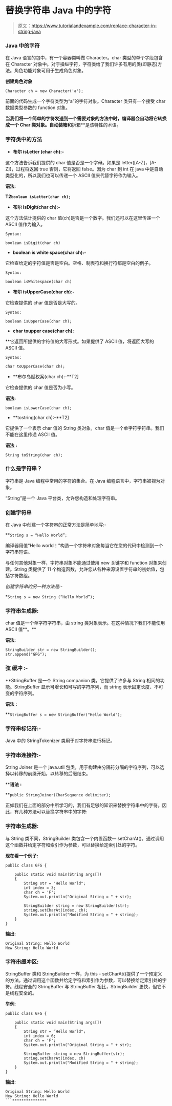 # 替换字符串 Java 中的字符

> 原文：<https://www.tutorialandexample.com/replace-character-in-string-java>

### Java 中的字符

在 Java 语言的包中，有一个容器类叫做 Character。char 类型的单个字段包含在 Character 对象中。对于操纵字符，字符类给了我们许多有用的类(即静态)方法。角色功能对象可用于生成角色对象。

**创建角色对象**

`Character ch = new Character('a');`

前面的代码生成一个字符类型为“a”的字符对象。Character 类只有一个接受 char 数据类型参数的 function 对象。

 **当我们将一个简单的字符发送到一个需要对象的方法中时，编译器会自动将它转换成一个 Char 类对象。**自动装箱**和**拆箱**是该特性的术语。

### 字符类中的方法

*   **布尔 isLetter (char ch):-**

这个方法告诉我们提供的 char 值是否是一个字母。如果是 letter([A-Z]，[A-Z])，过程将返回 true 否则，它将返回 false。因为 char 到 int 在 java 中是自动类型化的，所以我们也可以传递一个 ASCII 值来代替字符作为输入。

**语法:**

**T2`boolean isLetter(char ch);`**

*   **布尔 isDigit(char ch):-**

这个方法估计提供的 char 值(ch)是否是一个数字。我们还可以在这里传递一个 ASCII 值作为输入。

```
Syntax:
```

`boolean isDigit(char ch)`

*   **boolean is white space(char ch):-**

它检查给定的字符值是否是空白。空格、制表符和换行符都是空白的例子。

```
Syntax:
```

`boolean isWhitespace(char ch)`

*   **布尔 isUpperCase(char ch):-**

它检查提供的 char 值是否是大写的。

```
Syntax:
```

`boolean isUpperCase(char ch);`

*   **char toupper case(char ch):**

 **它返回所提供的字符值的大写形式。如果提供了 ASCII 值，将返回大写的 ASCII 值。

```
Syntax:
```

`char toUpperCase(char ch);`

*   **布尔岛赋权案(char ch):-**T2]

它检查提供的 char 值是否为小写。

**语法:**

`boolean isLowerCase(char ch);`

*   **tostring(char ch):-**T2]

它提供了一个表示 char 值的 String 类对象，char 值是一个单字符字符串。我们不能在这里传递 ASCII 值。

**语法** **:**

`String toString(char ch);`

### 什么是字符串？

字符串是 Java 编程中常用的字符的集合。在 Java 编程语言中，字符串被视为对象。

“String”是一个 Java 平台类，允许您构造和处理字符串。

### 创建字符串

在 Java 中创建一个字符串的正常方法是简单地写:-

 **`String s = “Hello World”;`

编译器用值“Hello world！”构造一个字符串对象每当它在您的代码中检测到一个字符串短语。

与任何其他对象一样，字符串对象不能通过使用 new 关键字和 function 对象来创建。String 类提供了 11 个构造函数，允许您从各种来源设置字符串的初始值，包括字符数组。

*创建字符串的另一种方法是:-*

 *`String s = new String (“Hello World”);`

### 字符串生成器:

char 值是一个单字符字符串，由 string 类对象表示。在这种情况下我们不能使用 ASCII 值**。**

**语法:**

```
StringBuilder str = new StringBuilder();
str.append("GFG"); 
```

### **弦** **缓冲** **:-**

 **StringBuffer 是一个 String companion 类，它提供了许多与 String 相同的功能。StringBuffer 显示可增长和可写的字符序列，而 string 表示固定长度、不可变的字符序列。

**语法** **:**

 **`StringBuffer s = new StringBuffer("Hello World");`

### 字符串标记符:-

Java 中的 StringTokenizer 类用于对字符串进行标记。

### 字符串连接符:-

String Joiner 是一个 java.util 包类，用于构建由分隔符分隔的字符序列，可以选择以转移的前缀开始，以转移的后缀结束。

 ****语法** **:**

 **`public StringJoiner(CharSequence delimiter);`

正如我们在上面的部分中所学习的，我们有足够的知识来替换字符串中的字符。因此，有几种方法可以替换字符串中的字符:

### 字符串生成器:

与 String 类不同，StringBuilder 类包含一个内置函数— setCharAt()。通过调用这个函数并给定字符和索引作为参数，可以替换给定索引处的字符。

**现在看一个例子:**

```
public class GFG {

	public static void main(String args[])
	{
		String str = "Hello World";
		int index = 3;
		char ch = 'F';
		System.out.println("Original String = " + str);

		StringBuilder string = new StringBuilder(str);
		string.setCharAt(index, ch);
		System.out.println("Modified String = " + string);
	}
} 
```

**输出:**

```
Original String: Hello World
New String: Hello World 
```

### 字符串缓冲区:

StringBuffer 类和 StringBuilder 一样，为 this - setCharAt()提供了一个预定义的方法。通过调用这个函数并给定字符和索引作为参数，可以替换给定索引处的字符。线程安全的 StringBuffer 与 StringBuffer 相比，StringBuilder 更快，但它不是线程安全的。

**举例:**

```
public class GFG {

	public static void main(String args[])
	{
		String str = “Hello World";
		int index = 6;
		char ch = 'F';
		System.out.println("Original String = " + str);

		StringBuffer string = new StringBuffer(str);
		string.setCharAt(index, ch)
		System.out.println("Modified String = " + string);
	}
} 
```

**输出:**

```
Original String: Hello World
New String: Hello World 
```***************
